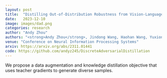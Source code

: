 ```yaml
---
layout: post
title:  "Distilling Out-of-Distribution Robustness from Vision-Language Foundation Models"
date:   2023-12-10
image: images/dad.png
categories: research
author: "Andy Zhou"
authors: "<strong>Andy Zhou</strong>, Jindong Wang, Haohan Wang, Yuxiong Wang"
venue: "Conference on Neural Information Processing Systems"
arxiv: https://arxiv.org/abs/2311.01441 
code: https://github.com/andyz245/DiscreteAdversarialDistillation
---
```

We propose a data augmentation and knowledge distillation objective that uses teacher gradients to generate diverse samples.